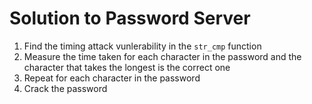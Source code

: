 # Solution to Password Server

1. Find the timing attack vunlerability in the `str_cmp` function
2. Measure the time taken for each character in the password and the character that takes the longest is the correct one
3. Repeat for each character in the password
4. Crack the password